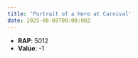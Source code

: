 ```yaml
---
title: 'Portrait of a Hero at Carnival'
date: 2025-08-05T00:00:00Z
---
```

- **RAP**: 5012
- **Value**: -1
